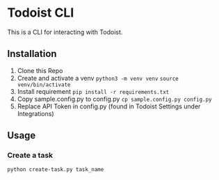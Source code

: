 # Todoist CLI

This is a CLI for interacting with Todoist.

## Installation

1. Clone this Repo
2. Create and activate a venv
`python3 -m venv venv`
`source venv/bin/activate`
3. Install requirement
`pip install -r requirements.txt`
4. Copy sample.config.py to config.py
`cp sample.config.py config.py`
5. Replace API Token in config.py (found in Todoist Settings under Integrations)

## Usage

### Create a task

`python create-task.py task_name`
